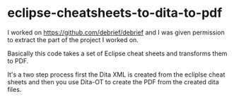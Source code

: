 # eclipse-cheatsheets-to-dita-to-pdf

I worked on https://github.com/debrief/debrief and I was given permission to extract the part of the project I worked on.

Basically this code takes a set of Eclipse cheat sheets and transforms them to PDF.

It's a two step process first the Dita XML is created from the ecliplse cheat sheets and then you use Dita-OT to create the PDF from the created dita files.

